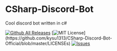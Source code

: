 # CSharp-Discord-Bot
 Cool discord bot written in c#
 
 [![Github All Releases](https://img.shields.io/github/downloads/kysu1313/CSharp-Discord-Bot-Official/total.svg)]()
 [![MIT License](https://img.shields.io/apm/l/atomic-design-ui.svg?)](https://github.com/kysu1313/CSharp-Discord-Bot-Official/blob/master/LICENSEs)
[![Issues](https://img.shields.io/github/issues-raw/kysu1313/CSharp-Discord-Bot-Official)](https://github.com/kysu1313/CSharp-Discord-Bot-Official/issues)  


